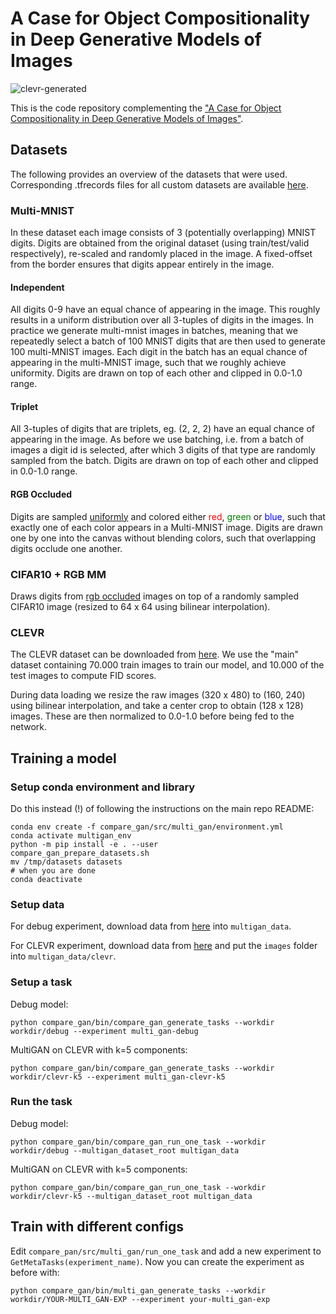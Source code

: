 # A Case for Object Compositionality in Deep Generative Models of Images

![clevr-generated](illustrations/clevr_generated.png)

This is the code repository complementing the
["A Case for Object Compositionality in Deep Generative Models of Images"](https://arxiv.org/pdf/1810.10340.pdf).

## Datasets

The following provides an overview of the datasets that were used. Corresponding
.tfrecords files for all custom datasets are available [here](https://goo.gl/Eub81x).

### Multi-MNIST

In these dataset each image consists of 3 (potentially overlapping) MNIST digits.
Digits are obtained from the original dataset (using train/test/valid respectively),
re-scaled and randomly placed in the image. A fixed-offset from the border ensures
that digits appear entirely in the image.

#### Independent

All digits 0-9 have an equal chance of appearing in the image. This roughly
results in a uniform distribution over all 3-tuples of digits in the images. In
practice we generate multi-mnist images in batches, meaning that we repeatedly
select a batch of 100 MNIST digits that are then used to generate 100
multi-MNIST images. Each digit in the batch has an equal chance of appearing in
the multi-MNIST image, such that we roughly achieve uniformity. Digits are drawn
on top of each other and clipped in 0.0-1.0 range.

#### Triplet

All 3-tuples of digits that are triplets, eg. (2, 2, 2) have an equal chance of
appearing in the image. As before we use batching, i.e. from a batch of images a
digit id is selected, after which 3 digits of that type are randomly sampled
from the batch. Digits are drawn on top of each other and clipped in 0.0-1.0
range.

#### RGB Occluded

Digits are sampled [uniformly](#uniform) and colored either
<span style="color:red">red</span>, <span style="color:green">green</span> or
<span style="color:blue">blue</span>, such that exactly one of each color
appears in a Multi-MNIST image. Digits are drawn one by one into the canvas
without blending colors, such that overlapping digits occlude one another.

### CIFAR10 + RGB MM

Draws digits from [rgb occluded](#rgb-occluded) images on top of a randomly
sampled CIFAR10 image (resized to 64 x 64 using bilinear interpolation).

### CLEVR

The CLEVR dataset can be downloaded from
[here](https://cs.stanford.edu/people/jcjohns/clevr/). We use the "main" dataset
containing 70.000 train images to train our model, and 10.000 of the test images
to compute FID scores.

During data loading we resize the raw images (320 x 480) to (160, 240) using
bilinear interpolation, and take a center crop to obtain (128 x 128) images.
These are then normalized to 0.0-1.0 before being fed to the network.

## Training a model

### Setup conda environment and library
Do this instead (!) of following the instructions on the main repo README:
```
conda env create -f compare_gan/src/multi_gan/environment.yml
conda activate multigan_env
python -m pip install -e . --user
compare_gan_prepare_datasets.sh
mv /tmp/datasets datasets
# when you are done
conda deactivate
```

### Setup data
For debug experiment, download data from [here](https://drive.google.com/drive/folders/1K7IeRbwSKA8Ho6SZwNMeK2lwsQsUuiIG) into `multigan_data`.

For CLEVR experiment, download data from [here](https://cs.stanford.edu/people/jcjohns/clevr/) and put the `images` folder into `multigan_data/clevr`.

### Setup a task
Debug model:
```
python compare_gan/bin/compare_gan_generate_tasks --workdir workdir/debug --experiment multi_gan-debug
```
MultiGAN on CLEVR with k=5 components:
```
python compare_gan/bin/compare_gan_generate_tasks --workdir workdir/clevr-k5 --experiment multi_gan-clevr-k5
```

### Run the task
Debug model:
```
python compare_gan/bin/compare_gan_run_one_task --workdir workdir/debug --multigan_dataset_root multigan_data
```
MultiGAN on CLEVR with k=5 components:
```
python compare_gan/bin/compare_gan_run_one_task --workdir workdir/clevr-k5 --multigan_dataset_root multigan_data
```

## Train with different configs

Edit `compare_pan/src/multi_gan/run_one_task` and add a new experiment to `GetMetaTasks(experiment_name)`.
Now you can create the experiment as before with:
```
python compare_gan/bin/multi_gan_generate_tasks --workdir workdir/YOUR-MULTI_GAN-EXP --experiment your-multi_gan-exp
```
